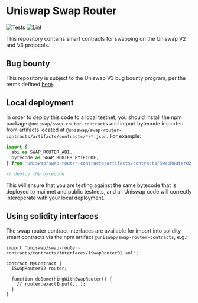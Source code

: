 # Uniswap Swap Router

[![Tests](https://github.com/Uniswap/swap-router-contracts/workflows/Tests/badge.svg)](https://github.com/Uniswap/swap-router-contracts/actions?query=workflow%3ATests)
[![Lint](https://github.com/Uniswap/swap-router-contracts/workflows/Lint/badge.svg)](https://github.com/Uniswap/swap-router-contracts/actions?query=workflow%3ALint)

This repository contains smart contracts for swapping on the Uniswap V2 and V3 protocols.

## Bug bounty

This repository is subject to the Uniswap V3 bug bounty program,
per the terms defined [here](./bug-bounty.md).

## Local deployment

In order to deploy this code to a local testnet, you should install the npm package
`@uniswap/swap-router-contracts`
and import bytecode imported from artifacts located at
`@uniswap/swap-router-contracts/artifacts/contracts/*/*.json`.
For example:

```typescript
import {
  abi as SWAP_ROUTER_ABI,
  bytecode as SWAP_ROUTER_BYTECODE,
} from 'uniswap/swap-router-contracts/artifacts/contracts/SwapRouter02.sol/SwapRouter02.json'

// deploy the bytecode
```

This will ensure that you are testing against the same bytecode that is deployed to
mainnet and public testnets, and all Uniswap code will correctly interoperate with
your local deployment.

## Using solidity interfaces

The swap router contract interfaces are available for import into solidity smart contracts
via the npm artifact `@uniswap/swap-router-contracts`, e.g.:

```solidity
import 'uniswap/swap-router-contracts/contracts/interfaces/ISwapRouter02.sol';

contract MyContract {
  ISwapRouter02 router;

  function doSomethingWithSwapRouter() {
    // router.exactInput(...);
  }
}

```
